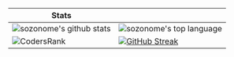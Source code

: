 | Stats | |
|---|---|
| ![sozonome's github stats](https://github-readme-stats.vercel.app/api?username=sozonome&show_icons=true&theme=dracula) | ![sozonome's top language](https://github-readme-stats.vercel.app/api/top-langs/?username=sozonome&theme=dracula&layout=compact) |
| ![CodersRank](https://cr-ss-service.azurewebsites.net/api/ScreenShot?widget=summary&username=sozonome) | [![GitHub Streak](http://github-readme-streak-stats.herokuapp.com?user=sozonome&theme=dracula)](https://git.io/streak-stats) |
